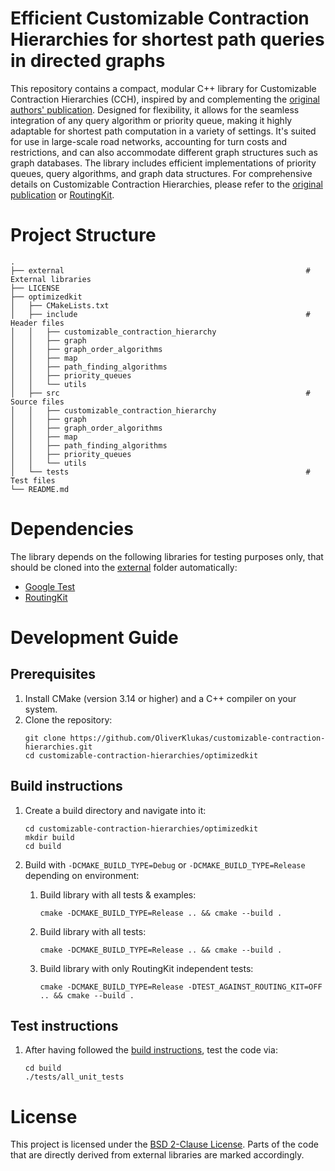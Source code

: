 # Efficient Customizable Contraction Hierarchies for shortest path queries in directed graphs

This repository contains a compact, modular C++ library for Customizable Contraction Hierarchies (CCH), inspired by and complementing the [original authors' publication](https://arxiv.org/abs/1402.0402). Designed for flexibility, it allows for the seamless integration of any query algorithm or priority queue, making it highly adaptable for shortest path computation in a variety of settings. It's suited for use in large-scale road networks, accounting for turn costs and restrictions, and can also accommodate different graph structures such as graph databases. The library includes efficient implementations of priority queues, query algorithms, and graph data structures. For comprehensive details on Customizable Contraction Hierarchies, please refer to the [original publication](https://arxiv.org/abs/1402.0402) or [RoutingKit](https://github.com/RoutingKit/RoutingKit).

# Project Structure
```shell
.
├── external                                                      # External libraries      
├── LICENSE
├── optimizedkit
│   ├── CMakeLists.txt
│   ├── include                                                   # Header files                 
│   │   ├── customizable_contraction_hierarchy        
│   │   ├── graph
│   │   ├── graph_order_algorithms
│   │   ├── map
│   │   ├── path_finding_algorithms
│   │   ├── priority_queues
│   │   └── utils
│   ├── src                                                       # Source files             
│   │   ├── customizable_contraction_hierarchy
│   │   ├── graph
│   │   ├── graph_order_algorithms
│   │   ├── map
│   │   ├── path_finding_algorithms
│   │   ├── priority_queues
│   │   └── utils
│   └── tests                                                     # Test files               
└── README.md
```

# Dependencies
The library depends on the following libraries for testing purposes only, that should be cloned into the [external](./external/) folder automatically:

- [Google Test](https://github.com/google/googletest) 
- [RoutingKit](https://github.com/RoutingKit/RoutingKit)

# Development Guide

## Prerequisites
1. Install CMake (version 3.14 or higher) and a C++ compiler on your system.
2. Clone the repository:
    ```shell
    git clone https://github.com/OliverKlukas/customizable-contraction-hierarchies.git
    cd customizable-contraction-hierarchies/optimizedkit
    ```

## Build instructions
1. Create a build directory and navigate into it:
    ```shell
    cd customizable-contraction-hierarchies/optimizedkit
    mkdir build
    cd build
    ```

2. Build with `-DCMAKE_BUILD_TYPE=Debug` or `-DCMAKE_BUILD_TYPE=Release` depending on environment:
    1. Build library with all tests & examples:
        ```shell
        cmake -DCMAKE_BUILD_TYPE=Release .. && cmake --build .
        ```
    2. Build library with all tests:
        ```shell
        cmake -DCMAKE_BUILD_TYPE=Release .. && cmake --build .
        ```
    3. Build library with only RoutingKit independent tests:
        ```shell
        cmake -DCMAKE_BUILD_TYPE=Release -DTEST_AGAINST_ROUTING_KIT=OFF .. && cmake --build .
        ```
        
## Test instructions
1. After having followed the [build instructions](#build-instructions), test the code via:
    ```shell
    cd build
    ./tests/all_unit_tests
    ```

# License
This project is licensed under the [BSD 2-Clause License](LICENSE). Parts of the code that are directly derived from external libraries are marked accordingly.
